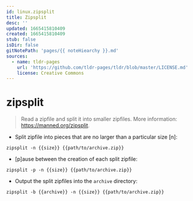 ```yaml
---
id: linux.zipsplit
title: Zipsplit
desc: ''
updated: 1665415810409
created: 1665415810409
stub: false
isDir: false
gitNotePath: 'pages/{{ noteHiearchy }}.md'
sources:
  - name: tldr-pages
    url: 'https://github.com/tldr-pages/tldr/blob/master/LICENSE.md'
    license: Creative Commons
---
```

# zipsplit

> Read a zipfile and split it into smaller zipfiles.
> More information: <https://manned.org/zipsplit>.

- Split zipfile into pieces that are no larger than a particular size [n]&#x3A;

`zipsplit -n {{size}} {{path/to/archive.zip}}`

- [p]ause between the creation of each split zipfile:

`zipsplit -p -n {{size}} {{path/to/archive.zip}}`

- Output the split zipfiles into the `archive` directory:

`zipsplit -b {{archive}} -n {{size}} {{path/to/archive.zip}}`

